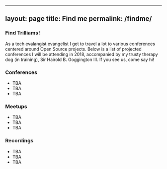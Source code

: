
---
layout: page
title: Find me
permalink: /findme/
---

### Find Trilliams!

As a tech ~~evalangist~~ evangelist I get to travel a lot to various
conferences centered around Open Source projects. Below is a list of projected
conferences I will be attending in 2018, accompanied by my trusty therapy dog
(in training), Sir Hairold B. Goggington III. If you see us, come say hi!

### Conferences

- TBA
- TBA
- TBA

### Meetups

- TBA
- TBA
- TBA

### Recordings

- TBA
- TBA
- TBA
